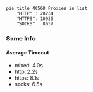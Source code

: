 
```mermaid
pie title 40568 Proxies in list
    "HTTP" : 28234
    "HTTPS": 10936
    "SOCKS" : 8637
```

### Some Info
#### Average Timeout

- mixed: 4.0s
- http: 2.2s
- https: 8.1s
- socks: 6.5s
